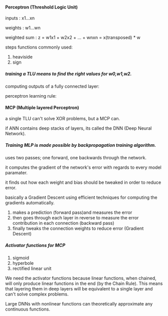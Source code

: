 #### Perceptron (Threshold Logic Unit)

inputs : x1...xn

weights : w1...wn

weighted sum : z = w1x1 + w2x2 + ... + wnxn = x(transposed) * w

steps functions commonly used:

1) heaviside
2) sign

##### training a TLU means to find the right values for w0,w1,w2.

computing outputs of a fully connected layer:

perceptron learning rule:

#### MCP (Multiple layered Perceptron)

a single TLU can't solve XOR problems, but a MCP can.

if ANN contains deep stacks of layers, its called the DNN (Deep Neural Network).

##### Training MLP is made possible by backpropagation training algorithm.

uses two passes; one forward, one backwards through the network.

it computes the gradient of the network's error with regards to every model paramater.

it finds out how each weight and bias should be tweaked in order to reduce error.

basically a Gradient Descent using efficient techniques for computing the gradients automatically.

1) makes a prediction (forward pass)and measures the error
2) then goes through each layer in reverse to measure the error contribution in each connection (backward pass)
3) finally tweaks the connection weights to reduce error (Gradient Descent)

##### Activator functions for MCP

1) sigmoid
2) hyperbole
3) rectified linear unit

We need the activator functions because linear functions, when chained, will only produce linear functions in the end (by the Chain Rule). 
This means that layering them in deep layers will be equivalent to a single layer and can't solve complex problems.

Large DNNs with nonlinear functions can theoretically approximate any continuous functions.

 